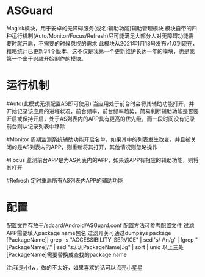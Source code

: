 # ASGuard
Magisk模块，用于安卓的无障碍服务(或名:辅助功能)辅助管理模块
模块自带的四种运行机制(Auto/Monitor/Focus/Refresh)尽可能满足大部分人对无障碍功能需要时就开启，不需要的时候忽视的需求
此模块从2021年1月18号发布v1.0到现在，粗略统计已更新34个版本，这不仅是我第一个更新维护长达一年的模块，也是我第一个出于兴趣开始制作的模块。

# 运行机制
#Auto(此模式无须配置AS即可使用)
当应用处于前台时会将其辅助功能打开，并开始记录该应用的进程状况，前台频率，前台频率趋势，简易判断辅助功能是否要开启或保持开启，处于AS列表内的APP具有更高的优先级，而一段时间没有记录前台则从记录列表中移除

#Monitor
周期监测系统辅助功能开启名单，如果其中的列表发生改变，并且被关闭的是AS列表内的APP，则重新将其打开，其他情况则忽略操作

#Focus
监测前台APP是为AS列表内的APP，如果该APP有相应的辅助功能，则将其打开

#Refresh
定时重启所有AS列表内APP的辅助功能

# 配置
配置文件存放于/sdcard/Android/ASGuard.conf
配置方法可参考配置文件
过滤APP需要填入package name包名
过滤开关可通过dumpsys package [PackageName]| grep -s "ACCESSIBILITY_SERVICE" | sed 's/ /\n/g' | fgrep "[PackageName]/." | sed "s:/\.:/[PackageName]\.:g" | sort | uniq
以上三处[PackageName]需要替换成查找的package name


注:我是小fw，做的不太好，如果喜欢的话可以点亮小星星
